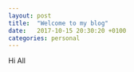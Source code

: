 ```yaml
---
layout: post
title:  "Welcome to my blog"
date:   2017-10-15 20:30:20 +0100
categories: personal
---
```

Hi All